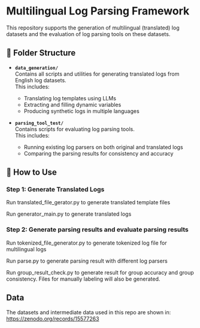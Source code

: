 # Multilingual Log Parsing Framework

This repository supports the generation of multilingual (translated) log datasets and the evaluation of log parsing tools on these datasets.

## 📁 Folder Structure

- **`data_generation/`**  
  Contains all scripts and utilities for generating translated logs from English log datasets.  
  This includes:
  - Translating log templates using LLMs
  - Extracting and filling dynamic variables
  - Producing synthetic logs in multiple languages

- **`parsing_tool_test/`**  
  Contains scripts for evaluating log parsing tools.  
  This includes:
  - Running existing log parsers on both original and translated logs
  - Comparing the parsing results for consistency and accuracy
 
## 🧪 How to Use

### Step 1: Generate Translated Logs
Run translated_file_gerator.py to generate translated template files

Run generator_main.py to generate translated logs

### Step 2: Generate parsing results and evaluate parsing results
Run tokenized_file_generator.py to generate tokenized log file for multilingual logs

Run parse.py to generate parsing result with different log parsers

Run group_result_check.py to generate result for group accuracy and group consistency. Files for manually labeling will also be generated.

 ## Data
 The datasets and intermediate data used in this repo are shown in: https://zenodo.org/records/15577263
